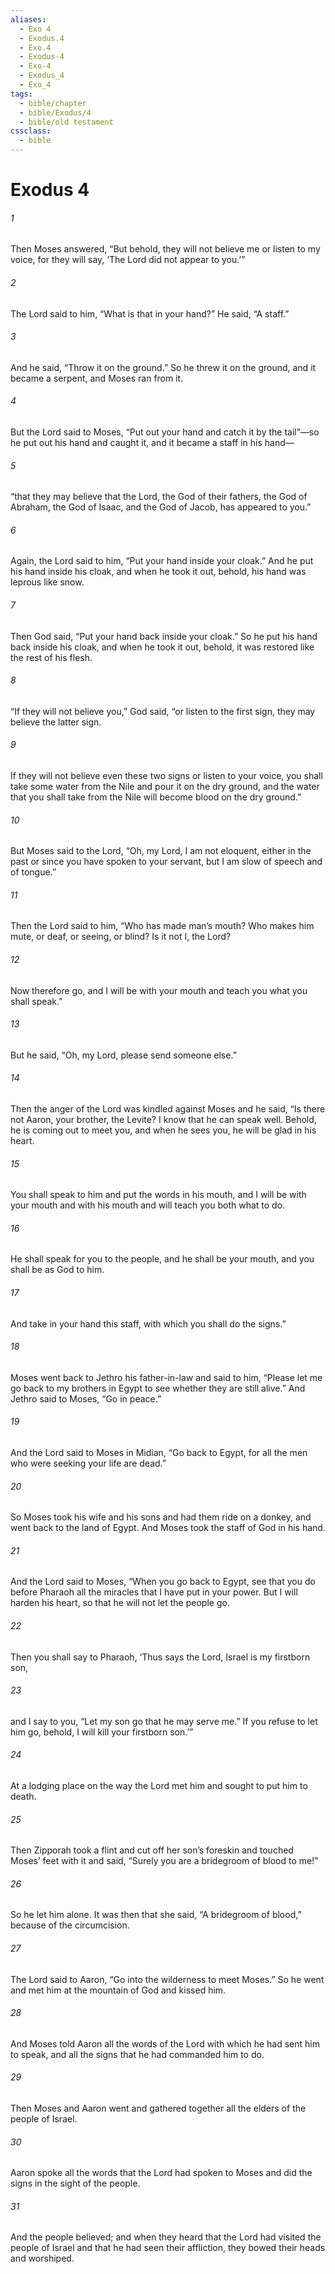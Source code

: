 ```yaml
---
aliases:
  - Exo 4
  - Exodus.4
  - Exo.4
  - Exodus-4
  - Exo-4
  - Exodus_4
  - Exo_4
tags:
  - bible/chapter
  - bible/Exodus/4
  - bible/old testament
cssclass:
  - bible
---
```


# Exodus 4

###### 1
Then Moses answered, “But behold, they will not believe me or listen to my voice, for they will say, ‘The Lord did not appear to you.’”
###### 2
The Lord said to him, “What is that in your hand?” He said, “A staff.”
###### 3
And he said, “Throw it on the ground.” So he threw it on the ground, and it became a serpent, and Moses ran from it.
###### 4
But the Lord said to Moses, “Put out your hand and catch it by the tail”—so he put out his hand and caught it, and it became a staff in his hand—
###### 5
“that they may believe that the Lord, the God of their fathers, the God of Abraham, the God of Isaac, and the God of Jacob, has appeared to you.”
###### 6
Again, the Lord said to him, “Put your hand inside your cloak.” And he put his hand inside his cloak, and when he took it out, behold, his hand was leprous like snow.
###### 7
Then God said, “Put your hand back inside your cloak.” So he put his hand back inside his cloak, and when he took it out, behold, it was restored like the rest of his flesh.
###### 8
“If they will not believe you,” God said, “or listen to the first sign, they may believe the latter sign.
###### 9
If they will not believe even these two signs or listen to your voice, you shall take some water from the Nile and pour it on the dry ground, and the water that you shall take from the Nile will become blood on the dry ground.”
###### 10
But Moses said to the Lord, “Oh, my Lord, I am not eloquent, either in the past or since you have spoken to your servant, but I am slow of speech and of tongue.”
###### 11
Then the Lord said to him, “Who has made man’s mouth? Who makes him mute, or deaf, or seeing, or blind? Is it not I, the Lord?
###### 12
Now therefore go, and I will be with your mouth and teach you what you shall speak.”
###### 13
But he said, “Oh, my Lord, please send someone else.”
###### 14
Then the anger of the Lord was kindled against Moses and he said, “Is there not Aaron, your brother, the Levite? I know that he can speak well. Behold, he is coming out to meet you, and when he sees you, he will be glad in his heart.
###### 15
You shall speak to him and put the words in his mouth, and I will be with your mouth and with his mouth and will teach you both what to do.
###### 16
He shall speak for you to the people, and he shall be your mouth, and you shall be as God to him.
###### 17
And take in your hand this staff, with which you shall do the signs.”
###### 18
Moses went back to Jethro his father-in-law and said to him, “Please let me go back to my brothers in Egypt to see whether they are still alive.” And Jethro said to Moses, “Go in peace.”
###### 19
And the Lord said to Moses in Midian, “Go back to Egypt, for all the men who were seeking your life are dead.”
###### 20
So Moses took his wife and his sons and had them ride on a donkey, and went back to the land of Egypt. And Moses took the staff of God in his hand.
###### 21
And the Lord said to Moses, “When you go back to Egypt, see that you do before Pharaoh all the miracles that I have put in your power. But I will harden his heart, so that he will not let the people go.
###### 22
Then you shall say to Pharaoh, ‘Thus says the Lord, Israel is my firstborn son,
###### 23
and I say to you, “Let my son go that he may serve me.” If you refuse to let him go, behold, I will kill your firstborn son.’”
###### 24
At a lodging place on the way the Lord met him and sought to put him to death.
###### 25
Then Zipporah took a flint and cut off her son’s foreskin and touched Moses’ feet with it and said, “Surely you are a bridegroom of blood to me!”
###### 26
So he let him alone. It was then that she said, “A bridegroom of blood,” because of the circumcision.
###### 27
The Lord said to Aaron, “Go into the wilderness to meet Moses.” So he went and met him at the mountain of God and kissed him.
###### 28
And Moses told Aaron all the words of the Lord with which he had sent him to speak, and all the signs that he had commanded him to do.
###### 29
Then Moses and Aaron went and gathered together all the elders of the people of Israel.
###### 30
Aaron spoke all the words that the Lord had spoken to Moses and did the signs in the sight of the people.
###### 31
And the people believed; and when they heard that the Lord had visited the people of Israel and that he had seen their affliction, they bowed their heads and worshiped.


